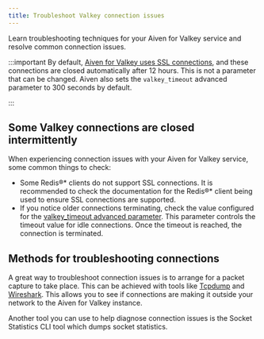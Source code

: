 ```yaml
---
title: Troubleshoot Valkey connection issues
---
```


Learn troubleshooting techniques for your Aiven for Valkey service and resolve common connection issues.

:::important
By default,
[Aiven for Valkey uses SSL connections](/docs/products/valkey/howto/manage-ssl-connectivity),
and these connections are closed automatically after 12 hours. This is not a parameter
that can be changed. Aiven also sets the `valkey_timeout` advanced parameter to
300 seconds by default.

:::
## Some Valkey connections are closed intermittently

When experiencing connection issues with your Aiven for Valkey service, some common
things to check:

- Some Redis®* clients do not support SSL connections. It is recommended to check the
  documentation for the Redis®* client being used to ensure SSL connections
  are supported.
- If you notice older connections terminating, check the value configured for the
  [valkey_timeout advanced parameter](/docs/products/valkey/reference/advanced-params).
  This parameter controls the timeout value for idle connections. Once the timeout is
  reached, the connection is terminated.

## Methods for troubleshooting connections

A great way to troubleshoot connection issues is to arrange for a packet
capture to take place. This can be achieved with tools like
[Tcpdump](https://www.tcpdump.org/) and
[Wireshark](https://www.wireshark.org/). This allows you to see if
connections are making it outside your network to the Aiven for Valkey
instance.

Another tool you can use to help diagnose connection issues is the
Socket Statistics CLI tool which dumps socket statistics.
